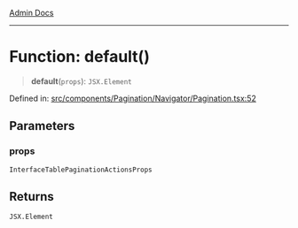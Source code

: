 [Admin Docs](/)

***

# Function: default()

> **default**(`props`): `JSX.Element`

Defined in: [src/components/Pagination/Navigator/Pagination.tsx:52](https://github.com/PalisadoesFoundation/talawa-admin/blob/main/src/components/Pagination/Navigator/Pagination.tsx#L52)

## Parameters

### props

`InterfaceTablePaginationActionsProps`

## Returns

`JSX.Element`

